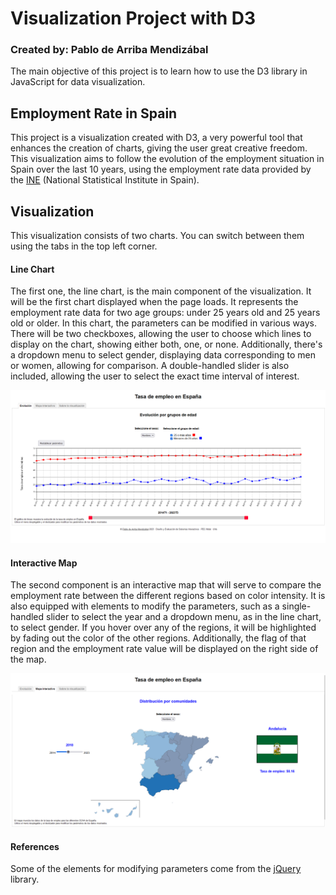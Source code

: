 # Visualization Project with D3
### Created by: Pablo de Arriba Mendizábal

The main objective of this project is to learn how to use the D3 library in JavaScript for data visualization.

## Employment Rate in Spain

This project is a visualization created with D3, a very powerful tool that enhances the creation of charts, giving the user great creative freedom. This visualization aims to follow the evolution of the employment situation in Spain over the last 10 years, using the employment rate data provided by the [INE](https://www.ine.es/index.htm "INE") (National Statistical Institute in Spain).

## Visualization
This visualization consists of two charts. You can switch between them using the tabs in the top left corner.

#### Line Chart

The first one, the line chart, is the main component of the visualization. It will be the first chart displayed when the page loads. It represents the employment rate data for two age groups: under 25 years old and 25 years old or older. 
In this chart, the parameters can be modified in various ways. There will be two checkboxes, allowing the user to choose which lines to display on the chart, showing either both, one, or none. Additionally, there's a dropdown menu to select gender, displaying data corresponding to men or women, allowing for comparison.
A double-handled slider is also included, allowing the user to select the exact time interval of interest.

![Line Chart](imagenes/linechart.png "linechart")

#### Interactive Map

The second component is an interactive map that will serve to compare the employment rate between the different regions based on color intensity. It is also equipped with elements to modify the parameters, such as a single-handled slider to select the year and a dropdown menu, as in the line chart, to select gender.
If you hover over any of the regions, it will be highlighted by fading out the color of the other regions. Additionally, the flag of that region and the employment rate value will be displayed on the right side of the map.

![Map](imagenes/mapa.png "map")


#### References
Some of the elements for modifying parameters come from the [jQuery](https://jquery.com/ "jQuery") library.
